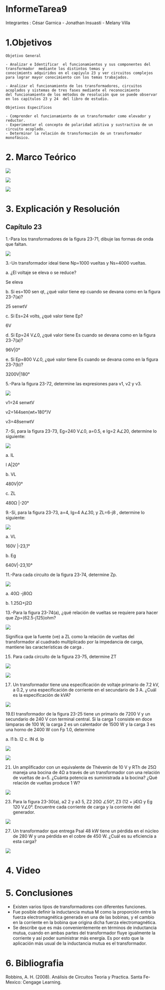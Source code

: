 # InformeTarea9

Integrantes : César Garnica - Jonathan Insuasti - Melany Villa 

# 1.Objetivos


    Objetivo General 
    
    - Analizar e Identificar  el funcionamientos y sus componentes del transformador  mediante los distintos temas y 
    conocimients adquiridos en el capíyulo 23 y ver circuitos complejos para lograr mayor conocimiento con los temas trabajados. 

    - Analizar el funcionamiento de los transformadores, circuitos acoplados y sistemas de tres fases mediante el reconocimiento 
    del funcionamiento de los métodos de resolución que se puede observar en los capítulos 23 y 24  del libro de estudio.

    Objetivos Específicos
    
    - Comprender el funcionamiento de un transformador como elevador y reductor.
    - Experimentar el concepto de polaridad aditiva y sustractiva de un circuito acoplado.
    - Determinar la relación de transformación de un transformador monofásico.
    
 
    
# 2. Marco Teórico

![](https://github.com/mjvilla1/ImagenesTarea9/blob/main/Marco%20Te%C3%B3rico%20Transformador.JPG)

![](https://github.com/mjvilla1/ImagenesTarea9/blob/main/Circuitos%20Acoplados.PNG)

![](https://github.com/mjvilla1/ImagenesTarea9/blob/main/Sistemasa%20trifasicos.jpg)

# 3. Explicación y Resolución
 
## Capítulo 23 

1.-Para los transformadores de la figura 23-71, dibuje las formas de onda que faltan.

![](https://github.com/mjvilla1/ImagenesTarea9/blob/main/Ejercicio%2023.1.JPG)

3.-Un transformador ideal tiene Np=1000 vueltas y Ns=4000 vueltas.

 a. ¿El voltaje se eleva o se reduce?

  Se eleva 

 b. Si es=100 sen qt, ¿qué valor tiene ep cuando se devana como en la figura 23-7(a)?

 25 senwtV 

c. Si Es=24 volts, ¿qué valor tiene Ep? 

  6V

d. Si Ep=24 V∠0, ¿qué valor tiene Es cuando se devana como en la figura 23-7(a)? 

  96V|0°

e. Si Ep=800 V∠0, ¿qué valor tiene Es cuando se devana como en la figura 23-7(b)?

3200V|180°


5.-Para la figura 23-72, determine las expresiones para v1, v2 y v3.

![](https://github.com/mjvilla1/ImagenesTarea9/blob/main/Imagen%2023-72.JPG)

v1=24 senwtV

v2=144sen(wt+180°)V

v3=48senwtV

7.-Si, para la figura 23-73, Eg=240 V∠0, a=0.5, e Ig=2 A∠20, determine lo siguiente: 

![](https://github.com/mjvilla1/ImagenesTarea9/blob/main/imagen%2023%209.JPG)

a. IL 

I A|20°

b. VL

480V|0°

c. ZL

480Ω |-20°

9.-Si, para la figura 23-73, a=4, Ig=4 A∠30, y ZL=6-j8 , determine lo siguiente: 

![](https://github.com/mjvilla1/ImagenesTarea9/blob/main/imagen%2023%209.JPG)

a. VL 

160V |-23,1°

b. Eg

640V|-23,10°

11.-Para cada circuito de la figura 23-74, determine Zp.

![](https://github.com/mjvilla1/ImagenesTarea9/blob/main/Imagen%2023-74.JPG)

a. 40Ω -j80Ω

b. 1.25Ω+j2Ω

13.-Para la figura 23-74(a), ¿qué relación de vueltas se requiere para hacer que Zp=(62.5-j125)ohm?

![](https://github.com/mjvilla1/ImagenesTarea9/blob/main/23-74%20a.JPG)

Significa que la fuente (ve) a ZL como la relación de vueltas del transformador al cuadrado multiplicado
por la impedancia de carga, mantiene las características de carga .




 
15. Para cada circuito de la figura 23-75, determine ZT

![](https://github.com/mjvilla1/ImagenesTarea9/blob/main/Ejercicio%2023.15.PNG)

![](https://github.com/mjvilla1/ImagenesTarea9/blob/main/Ejercicio%2023.15.1.PNG)

17. Un transformador tiene una especificación de voltaje primario de 7.2 kV, a 
0.2, y una especificación de corriente en el secundario de 3 A. ¿Cuál es la especificación de kVA?

![](https://github.com/mjvilla1/ImagenesTarea9/blob/main/Ejercicio%2023.17.PNG)

19.El transformador de la figura 23-25 tiene un primario de 7200 V y un secundario de 240 V con terminal central. Si la carga 1 consiste en doce lámparas
de 100 W, la carga 2 es un calentador de 1500 W y la carga 3 es una horno de
2400 W con Fp  1.0, determine

a. I1    b. I2   c. IN   d. Ip

![](https://github.com/mjvilla1/ImagenesTarea9/blob/main/Ejercicio%2023.19.PNG)

![](https://github.com/mjvilla1/ImagenesTarea9/blob/main/Ejercicio%2023.19.1.PNG)

21. Un amplificador con un equivalente de Thévenin de 10 V y RTh de 25Ω maneja una bocina de 4Ω a través de un transformador con una relación de vueltas de a=5.
¿Cuánta potencia es suministrada a la bocina? ¿Qué relación de vueltas produce 1 W?

![](https://github.com/mjvilla1/ImagenesTarea9/blob/main/Ejercicio%2023.21.PNG)

23. Para la figura 23-30(a), a2  2 y a3  5, Z2  20Ω ∠50°, Z3  (12 + j4)Ω
y Eg  120 V∠0°. Encuentre cada corriente de carga y la corriente del generador.

![](https://github.com/mjvilla1/ImagenesTarea9/blob/main/Ejercicio%2023.23.PNG)

27. Un transformador que entrega Psal  48 kW tiene un pérdida en el núcleo de
280 W y una pérdida en el cobre de 450 W. ¿Cuál es su eficiencia a esta
carga?

![](https://github.com/mjvilla1/ImagenesTarea9/blob/main/Ejercicio%2023.27.PNG)

# 4. Video


# 5. Conclusiones

- Existen  varios  tipos  de transformadores  con  diferentes funciones.
- Fue posible definir la inductancia mutua M como la proporción entre la fuerza electromagnética generada 
en una de las bobinas, y el cambio en la corriente en la bobina que origina dicha fuerza electromagnética.
- Se describe que es más convenientemente en términos de inductancia mutua, cuando en ambas partes del transformador 
fluye igualmente la corriente y así poder suministrar más energía. Es por esto que la aplicación más usual de la inductancia mutua
es el transformador.
 

# 6. Bibliografia 

Robbins, A. H. (2008). Análisis de Circuitos Teoria y Practica. Santa Fe-Mexico: Cengage Learning.
